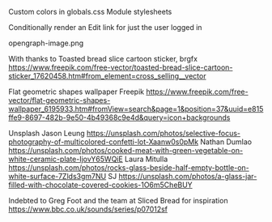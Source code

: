 Custom colors in globals.css
Module stylesheets

Conditionally render an Edit link for just the user logged in

opengraph-image.png

With thanks to
Toasted bread slice cartoon sticker, brgfx
https://www.freepik.com/free-vector/toasted-bread-slice-cartoon-sticker_17620458.htm#from_element=cross_selling__vector

Flat geometric shapes wallpaper
Freepik
https://www.freepik.com/free-vector/flat-geometric-shapes-wallpaper_6195933.htm#fromView=search&page=1&position=37&uuid=e815ffe9-8697-482b-9e50-4b49368c9e4d&query=icon+backgrounds

Unsplash
Jason Leung https://unsplash.com/photos/selective-focus-photography-of-multicolored-confetti-lot-Xaanw0s0pMk
Nathan Dumlao https://unsplash.com/photos/cooked-meat-with-green-vegetable-on-white-ceramic-plate-IjovY65WQiE
Laura Mitulla https://unsplash.com/photos/rocks-glass-beside-half-empty-bottle-on-white-surface-7Zlds3gm7NU
SJ https://unsplash.com/photos/a-glass-jar-filled-with-chocolate-covered-cookies-1O6m5CheBUY

Indebted to Greg Foot and the team at Sliced Bread for inspiration
https://www.bbc.co.uk/sounds/series/p07012sf
